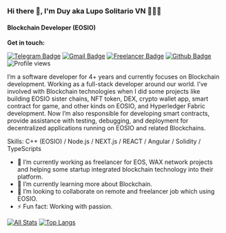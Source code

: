### Hi there 👋, I'm Duy aka Lupo Solitario VN 👨🏻‍💻

#### Blockchain Developer (EOSIO)

**Get in touch:**

[![Telegram Badge](https://img.shields.io/badge/-Mr.D-0072b1?style=flat&logo=Telegram&logoColor=white&link=https://t.me/mr_eosio)](https://t.me/mr_eosio) [![Gmail Badge](https://img.shields.io/badge/-duyluong1994-red?style=flat&logo=gmail&logoColor=white&link=mailto:duyluong1994@gmail.com)](mailto:duyluong1994@gmail.com) [![Freelancer Badge](https://img.shields.io/badge/-mrduyfly-0072b1?style=flat&logo=freelancer&logoColor=white&link=https://www.freelancer.com/u/mrduyfly)](https://www.freelancer.com/u/mrduyfly) [![Github Badge](https://img.shields.io/badge/-duyluong1994-grey?style=flat&logo=github&logoColor=white&link=https://github.com/duyluong1994/)](https://www.github.com/duyluong1994/) ![Profile views](https://gpvc.arturio.dev/duyluong1994)

I’m a software developer for 4+ years and currently focuses on Blockchain development. Working as a full-stack developer around our world. I’ve involved with Blockchain technologies when I did some projects like building EOSIO sister chains, NFT token, DEX, crypto wallet app, smart contract for game, and other kinds on EOSIO, and Hyperledger Fabric development. Now I’m also responsible for developing smart contracts, provide assistance with testing, debugging, and deployment for decentralized applications running on EOSIO and related Blockchains.

Skills: C++ (EOSIO) / Node.js / NEXT.js / REACT / Angular / Solidity / TypeScripts

- 🔭 I’m currently working as freelancer for EOS, WAX network projects and helping some startup integrated blockchain technology into their platform.
- 🌱 I’m currently learning more about Blockchain.
- 👯 I’m looking to collaborate on remote and freelancer job which using EOSIO.
  <!-- - 🤔 I’m looking for help with ... -->
  <!-- - 💬 Ask me about ... -->
  <!-- - 😄 Pronouns: ... -->
- ⚡ Fun fact: Working with passion.

[![All Stats](https://github-readme-stats-axpwmfcg3.vercel.app/api?username=duyluong1994&show_icons=true&include_all_commits=true&theme=tokyonight&count_private=true)](https://github.com/duyluong1994/github-readme-stats)
[![Top Langs](https://github-readme-stats-axpwmfcg3.vercel.app/api/top-langs/?username=duyluong1994&layout=compact)](https://github.com/duyluong1994/github-readme-stats)

